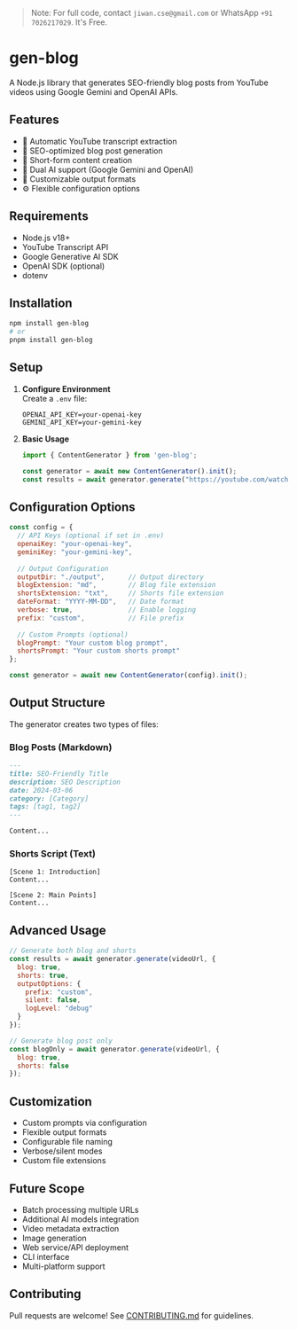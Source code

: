 > Note: For full code, contact `jiwan.cse@gmail.com` or WhatsApp `+91 7026217029`. It's Free.

# gen-blog

A Node.js library that generates SEO-friendly blog posts from YouTube videos using Google Gemini and OpenAI APIs. 

## Features

- 🎥 Automatic YouTube transcript extraction
- 📝 SEO-optimized blog post generation
- 📱 Short-form content creation
- 🤖 Dual AI support (Google Gemini and OpenAI)
- 🎨 Customizable output formats
- ⚙️ Flexible configuration options

## Requirements

- Node.js v18+
- YouTube Transcript API
- Google Generative AI SDK
- OpenAI SDK (optional)
- dotenv

## Installation

```sh
npm install gen-blog
# or
pnpm install gen-blog
```

## Setup

1. **Configure Environment**  
   Create a `.env` file:
   ```env
   OPENAI_API_KEY=your-openai-key
   GEMINI_API_KEY=your-gemini-key
   ```

2. **Basic Usage**
   ```javascript
   import { ContentGenerator } from 'gen-blog';
   
   const generator = await new ContentGenerator().init();
   const results = await generator.generate("https://youtube.com/watch?v=your-video-id");
   ```

## Configuration Options

```javascript
const config = {
  // API Keys (optional if set in .env)
  openaiKey: "your-openai-key",
  geminiKey: "your-gemini-key",
  
  // Output Configuration
  outputDir: "./output",      // Output directory
  blogExtension: "md",        // Blog file extension
  shortsExtension: "txt",     // Shorts file extension
  dateFormat: "YYYY-MM-DD",   // Date format
  verbose: true,              // Enable logging
  prefix: "custom",           // File prefix
  
  // Custom Prompts (optional)
  blogPrompt: "Your custom blog prompt",
  shortsPrompt: "Your custom shorts prompt"
};

const generator = await new ContentGenerator(config).init();
```

## Output Structure

The generator creates two types of files:

### Blog Posts (Markdown)
```markdown
---
title: SEO-Friendly Title
description: SEO Description
date: 2024-03-06
category: [Category]
tags: [tag1, tag2]
---

Content...
```

### Shorts Script (Text)
```text
[Scene 1: Introduction]
Content...

[Scene 2: Main Points]
Content...
```

## Advanced Usage

```javascript
// Generate both blog and shorts
const results = await generator.generate(videoUrl, {
  blog: true,
  shorts: true,
  outputOptions: {
    prefix: "custom",
    silent: false,
    logLevel: "debug"
  }
});

// Generate blog post only
const blogOnly = await generator.generate(videoUrl, {
  blog: true,
  shorts: false
});
```

## Customization

- Custom prompts via configuration
- Flexible output formats
- Configurable file naming
- Verbose/silent modes
- Custom file extensions

## Future Scope

- Batch processing multiple URLs
- Additional AI models integration
- Video metadata extraction
- Image generation
- Web service/API deployment
- CLI interface
- Multi-platform support

## Contributing

Pull requests are welcome! See [CONTRIBUTING.md](CONTRIBUTING.md) for guidelines.
